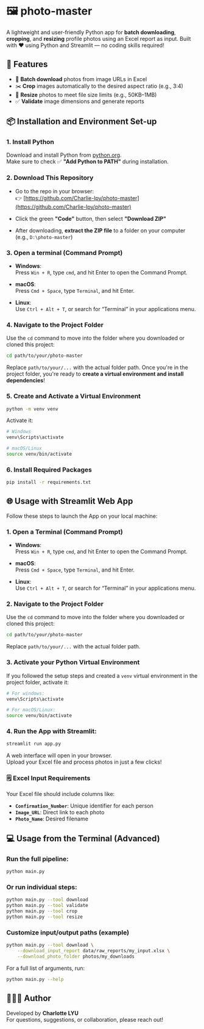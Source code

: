 # 🖼️ photo-master

A lightweight and user-friendly Python app for **batch downloading**, **cropping**, and **resizing** profile photos using an Excel report as input. Built with ❤️ using Python and Streamlit — no coding skills required!

## 🚀 Features

- 🔽 **Batch download** photos from image URLs in Excel
- ✂️ **Crop** images automatically to the desired aspect ratio (e.g., 3:4)
- 📏 **Resize** photos to meet file size limits (e.g., 50KB–1MB)
- ✅ **Validate** image dimensions and generate reports

## 📦 Installation and Environment Set-up

### 1. Install Python  
Download and install Python from [python.org](https://www.python.org/downloads).  
Make sure to check ✅ **"Add Python to PATH"** during installation.

### 2. Download This Repository

- Go to the repo in your browser:  
   👉 [https://github.com/Charlie-lpy/photo-master](https://github.com/Charlie-lpy/photo-master)

- Click the green **"Code"** button, then select **"Download ZIP"**

- After downloading, **extract the ZIP file** to a folder on your computer (e.g., `D:\photo-master`)

### 3. Open a terminal (Command Prompt)

- **Windows**:  
Press `Win + R`, type `cmd`, and hit Enter to open the Command Prompt.

- **macOS**:  
Press `Cmd + Space`, type `Terminal`, and hit Enter.

- **Linux**:  
  Use `Ctrl + Alt + T`, or search for “Terminal” in your applications menu.
  
### 4. Navigate to the Project Folder

Use the `cd` command to move into the folder where you downloaded or cloned this project:

```bash
cd path/to/your/photo-master
```

Replace  `path/to/your/...` with the actual folder path.
Once you're in the project folder, you're ready to **create a virtual environment and install dependencies**!

### 5. Create and Activate a Virtual Environment

```bash
python -m venv venv
```
Activate it:

```bash
# Windows
venv\Scripts\activate

# macOS/Linux
source venv/bin/activate
```

### 6. Install Required Packages

```bash
pip install -r requirements.txt
```

## 🌐 Usage with Streamlit Web App

Follow these steps to launch the App on your local machine:

### 1. Open a Terminal (Command Prompt)

- **Windows**:  
Press `Win + R`, type `cmd`, and hit Enter to open the Command Prompt.

- **macOS**:  
Press `Cmd + Space`, type `Terminal`, and hit Enter.

- **Linux**:  
  Use `Ctrl + Alt + T`, or search for “Terminal” in your applications menu.

### 2. Navigate to the Project Folder

Use the `cd` command to move into the folder where you downloaded or cloned this project:

```bash
cd path/to/your/photo-master
```

Replace  `path/to/your/...` with the actual folder path.

### 3. Activate your Python Virtual Environment

If you followed the setup steps and created a `venv` virtual environment in the project folder, activate it:

```bash
# For windows:
venv\Scripts\activate

# For macOS/Linux:
source venv/bin/activate
```

### 4. Run the App with Streamlit:

```bash
streamlit run app.py
```

A web interface will open in your browser.  
Upload your Excel file and process photos in just a few clicks!

### 🗒️ Excel Input Requirements

Your Excel file should include columns like:

- **`Confirmation_Number`**: Unique identifier for each person
- **`Image_URL`**: Direct link to each photo
- **`Photo_Name`**: Desired filename

## 💻 Usage from the Terminal (Advanced)

### Run the full pipeline:

```bash
python main.py
```

### Or run individual steps:
```bash
python main.py --tool download
python main.py --tool validate
python main.py --tool crop
python main.py --tool resize
```

### Customize input/output paths (example)
```bash
python main.py --tool download \
    --download_input_report data/raw_reports/my_input.xlsx \
    --download_photo_folder photos/my_downloads
```

For a full list of arguments, run:
```bash
python main.py --help
```

## 👩🏻‍💻 Author

Developed by **Charlotte LYU**  
For questions, suggestions, or collaboration, please reach out!
